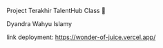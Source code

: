 Project Terakhir TalentHub Class 💫

Dyandra Wahyu Islamy

link deployment:
https://wonder-of-juice.vercel.app/